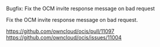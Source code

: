 Bugfix: Fix the OCM invite response message on bad request

Fix the OCM invite response message on bad request.

https://github.com/owncloud/ocis/pull/11097
https://github.com/owncloud/ocis/issues/11004
